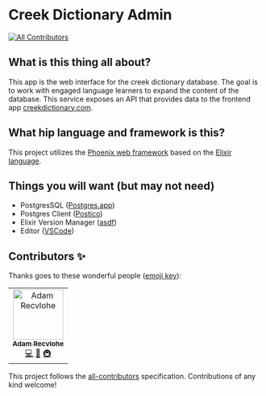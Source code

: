 # Creek Dictionary Admin
[![All Contributors](https://img.shields.io/badge/all_contributors-1-orange.svg?style=flat-square)](#contributors)

## What is this thing all about?

This app is the web interface for the creek dictionary database. The goal is to work with engaged language learners to expand the content of the database. This service exposes an API that provides data to the frontend app [creekdictionary.com](https://creekdictionary.com).

## What hip language and framework is this?

This project utilizes the [Phoenix web framework](http://www.phoenixframework.org/) based on the [Elixir language](https://elixir-lang.org/).

## Things you will want (but may not need)

- PostgresSQL ([Postgres.app](https://postgresapp.com/))
- Postgres Client ([Postico](https://eggerapps.at/postico/))
- Elixir Version Manager ([asdf](https://asdf-vm.com/#/))
- Editor ([VSCode](https://code.visualstudio.com/))

## Contributors ✨

Thanks goes to these wonderful people ([emoji key](https://allcontributors.org/docs/en/emoji-key)):

<!-- ALL-CONTRIBUTORS-LIST:START - Do not remove or modify this section -->
<!-- prettier-ignore -->
<table>
  <tr>
    <td align="center"><a href="https://arecvlohe.github.io/simple-portfolio/"><img src="https://avatars3.githubusercontent.com/u/9747933?v=4" width="100px;" alt="Adam Recvlohe"/><br /><sub><b>Adam Recvlohe</b></sub></a><br /><a href="https://github.com/nativesintech/muscogee-creek-dictionary-admin/commits?author=arecvlohe" title="Code">💻</a> <a href="https://github.com/nativesintech/muscogee-creek-dictionary-admin/commits?author=arecvlohe" title="Documentation">📖</a> <a href="#infra-arecvlohe" title="Infrastructure (Hosting, Build-Tools, etc)">🚇</a></td>
  </tr>
</table>

<!-- ALL-CONTRIBUTORS-LIST:END -->

This project follows the [all-contributors](https://github.com/all-contributors/all-contributors) specification. Contributions of any kind welcome!